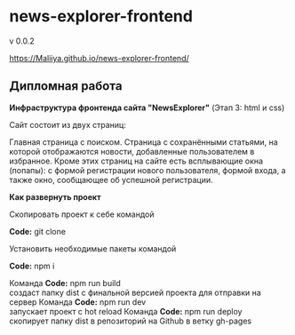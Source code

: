 # news-explorer-frontend

v 0.0.2

https://Maliiya.github.io/news-explorer-frontend/

## Дипломная работа

**Инфраструктура фронтенда сайта "NewsExplorer"**
(Этап 3: html и css)

Сайт состоит из двух страниц:

Главная страница с поиском.
Страница с сохранёнными статьями, на которой отображаются новости, добавленные пользователем в избранное.
Кроме этих страниц на сайте есть всплывающие окна (попапы):
с формой регистрации нового пользователя, формой входа, а также окно, сообщающее об успешной регистрации.


**Как развернуть проект**

Скопировать проект к себе командой 

**Code:** git clone <br />

Установить необходимые пакеты командой 

**Code:** npm i <br />

Команда 
**Code:** npm run build  <br />
создаст папку dist с финальной версией проекта для отправки на сервер
Команда 
**Code:** npm run dev  <br />
запускает проект с hot reload
Команда 
**Code:** npm run deploy  <br />
скопирует папку dist в репозиторий на Github в ветку gh-pages
